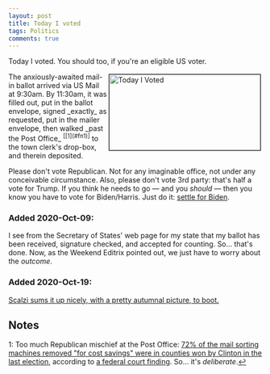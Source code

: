 ```yaml
---
layout: post
title: Today I voted
tags: Politics
comments: true
---
```


Today I voted.  You should too, if you're an eligible US voter.  

<img src="{{site.baseurl }}/images/2020-10-06-today-i-voted.png" width="300" height="150" alt="Today I Voted" title="Today I Voted" style="float: right; margin: 3px 3px 3px 3px; border: 1px solid #000000;">
The anxiously-awaited mail-in ballot arrived via US Mail at 9:30am.  By 11:30am, it was
filled out, put in the ballot envelope, signed _exactly_ as requested, put in the mailer
envelope, then walked _past the Post Office_ <sup id="fn1a">[[1](#fn1)]</sup> to the town
clerk's drop-box, and therein deposited.  

Please don't vote Republican.  Not for any imaginable office, not under any conceivable
circumstance.  Also, please don't vote 3rd party: that's half a vote for Trump.  If you think he
needs to go &mdash; and you _should_ &mdash; then you know you have to vote for
Biden/Harris.  Just do it: [settle for Biden](https://www.settleforbiden.org/ "Settle for now... hound him once he's elected!").  

### Added 2020-Oct-09:

I see from the Secretary of States' web page for my state that my ballot has been
received, signature checked, and accepted for counting.  So... that's done.  Now, as the
Weekend Editrix pointed out, we just have to worry about the _outcome_.  

### Added 2020-Oct-19:

[Scalzi sums it up nicely, with a pretty autumnal picture, to boot.](https://whatever.scalzi.com/2020/10/19/and-now-some-general-thoughts-about-the-election/)  

## Notes  

<a id="fn1">1</a>: Too much Republican mischief at the Post Office: [72% of the mail sorting machines removed "for cost savings" were in counties won by Clinton in the last election](https://www.huffpost.com/entry/postmaster-dejoy-sorting-machines-stripped-for-parts_n_5f6d71d5c5b64deddeeb9107), according to [a federal court finding](https://www.dropbox.com/s/jq05j72ptz598ad/gov.uscourts.waed.91975.81.0_1.pdf?dl=0).  So... it's _deliberate_.[↩](#fn1a)
